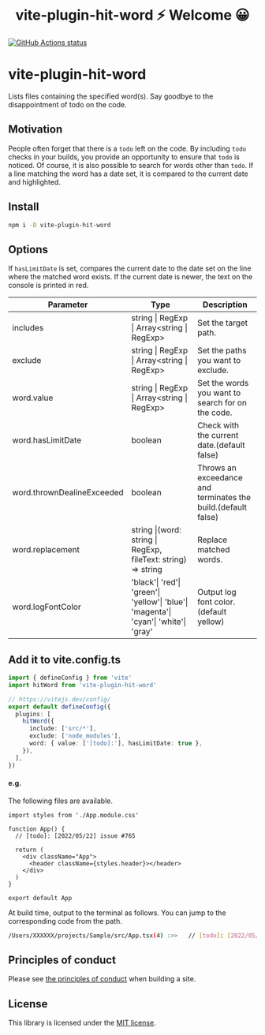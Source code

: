 <h1 align="center">vite-plugin-hit-word ⚡ Welcome 😀</h1>

<p align="left">
  <a href="https://github.com/actions/setup-node"><img alt="GitHub Actions status" src="https://github.com/activeguild/vite-plugin-hit-word/workflows/automatic%20release/badge.svg" style="max-width:100%;"></a>
</p>

# vite-plugin-hit-word

Lists files containing the specified word(s).
Say goodbye to the disappointment of todo on the code.

## Motivation

People often forget that there is a `todo` left on the code. By including `todo` checks in your builds, you provide an opportunity to ensure that `todo` is noticed.
Of course, it is also possible to search for words other than `todo`.
If a line matching the word has a date set, it is compared to the current date and highlighted.

## Install

```bash
npm i -D vite-plugin-hit-word
```

## Options

If `hasLimitDate` is set, compares the current date to the date set on the line where the matched word exists. If the current date is newer, the text on the console is printed in red.

| Parameter                  | Type                                                                                  | Description                                                   |
| -------------------------- | ------------------------------------------------------------------------------------- | ------------------------------------------------------------- |
| includes                   | string \| RegExp \| Array<string \| RegExp>                                           | Set the target path.                                          |
| exclude                    | string \| RegExp \| Array<string \| RegExp>                                           | Set the paths you want to exclude.                            |
| word.value                 | string \| RegExp \| Array<string \| RegExp>                                           | Set the words you want to search for on the code.             |
| word.hasLimitDate          | boolean                                                                               | Check with the current date.(default false)                   |
| word.thrownDealineExceeded | boolean                                                                               | Throws an exceedance and terminates the build.(default false) |
| word.replacement           | string \|(word: string \| RegExp, fileText: string) => string                         | Replace matched words.                                        |
| word.logFontColor          | 'black'\| 'red'\| 'green'\| 'yellow'\| 'blue'\| 'magenta'\| 'cyan'\| 'white'\| 'gray' | Output log font color.(default yellow)                        |

## Add it to vite.config.ts

```ts
import { defineConfig } from 'vite'
import hitWord from 'vite-plugin-hit-word'

// https://vitejs.dev/config/
export default defineConfig({
  plugins: [
    hitWord({
      include: ['src/*'],
      exclude: ['node_modules'],
      word: { value: ['[todo]:'], hasLimitDate: true },
    }),
  ],
})
```

#### e.g.

The following files are available.

```tsx
import styles from './App.module.css'

function App() {
  // [todo]: [2022/05/22] issue #765

  return (
    <div className="App">
      <header className={styles.header}></header>
    </div>
  )
}

export default App
```

At build time, output to the terminal as follows.
You can jump to the corresponding code from the path.

```bash
/Users/XXXXXX/projects/Sample/src/App.tsx(4) :>>   // [todo]: [2022/05/22] issue #765
```

## Principles of conduct

Please see [the principles of conduct](https://github.com/activeguild/vite-plugin-hit-word/blob/master/.github/CONTRIBUTING.md) when building a site.

## License

This library is licensed under the [MIT license](https://github.com/activeguild/vite-plugin-hit-word/blob/master/LICENSE).
